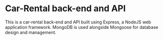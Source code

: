 # Car-Rental back-end and API

This is a car-rental back-end and API built using Express, a NodeJS web application framework. MongoDB is used alongside Mongoose for database design and management. 
